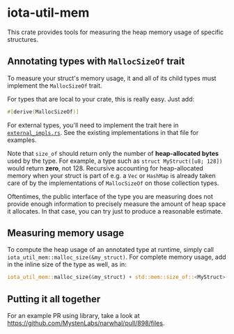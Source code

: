 # iota-util-mem

This crate provides tools for measuring the heap memory usage of specific structures.

## Annotating types with `MallocSizeOf` trait

To measure your struct's memory usage, it and all of its child types must implement the `MallocSizeOf` trait.

For types that are local to your crate, this is really easy. Just add:

```rust
#[derive(MallocSizeOf)]
```

For external types, you'll need to implement the trait here in [`external_impls.rs`](https://github.com/iotaledger/iota/blob/develop/crates/iota-util-mem/src/external_impls.rs). See the existing implementations in that file for examples.

Note that `size_of` should return only the number of **heap-allocated bytes** used by the type. For example, a type such as `struct MyStruct([u8; 128])` would return **zero**, not 128. Recursive accounting for heap-allocated memory when your struct is part of e.g. a `Vec` or `HashMap` is already taken care of by the implementations of `MallocSizeOf` on those collection types.

Oftentimes, the public interface of the type you are measuring does not provide enough information to precisely measure the amount of heap space it allocates. In that case, you can try just to produce a reasonable estimate.

## Measuring memory usage

To compute the heap usage of an annotated type at runtime, simply call `iota_util_mem::malloc_size(&my_struct)`. For complete memory usage, add in the inline size of the type as well, as in:

```rust
iota_util_mem::malloc_size(&my_struct) + std::mem::size_of::<MyStruct>()
```

## Putting it all together

For an example PR using library, take a look at https://github.com/MystenLabs/narwhal/pull/898/files.
